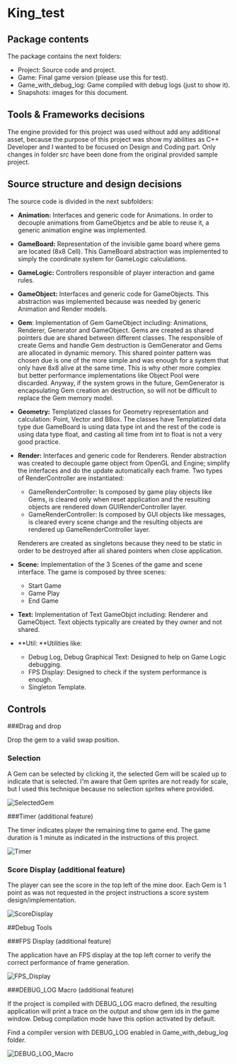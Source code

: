 # King_test

## Package contents

The package contains the next folders:

- Project: Source code and project.
- Game: Final game version (please use this for test). 
- Game_with_debug_log: Game compiled with debug logs (just to show it).
- Snapshots: images for this document.

## Tools & Frameworks decisions

The engine provided for this project was used without add any additional asset, because the purpose of this project was show my abilities as C++ Developer and I wanted to be focused on Design and Coding part. Only changes in folder src have been done from the original provided sample project.

## Source structure and design decisions

The source code is divided in the next subfolders:

- **Animation:**  Interfaces and generic code for Animations. In order to decouple animations from GameObjetcs and be able to reuse it, a generic animation engine was implemented.

- **GameBoard:** Representation of the invisible game board where gems are located (8x8 Cell). This GameBoard abstraction was implemented to simply the coordinate system for GameLogic calculations.

- **GameLogic:** Controllers responsible of player interaction and game rules.

- **GameObject:** Interfaces and generic code for GameObjects. This abstraction was implemented because was needed by generic Animation and Render models.

- **Gem**: Implementation of Gem GameObject including: Animations, Renderer, Generator and GameObject. Gems are created as shared pointers due are shared between different classes. The responsible of create Gems and handle Gem destruction is GemGenerator and Gems are allocated in dynamic memory. This shared pointer pattern was chosen due is one of the more simple and was enough for a system that only have 8x8 alive at the same time. This is why other more complex but better performance implementations like Object Pool were discarded. Anyway, if the system grows in the future, GemGenerator is encapsulating Gem creation an destruction, so will not be difficult to replace the Gem memory model.

- **Geometry:** Templatized classes for Geometry representation and calculation: Point, Vector and BBox. The classes have Templatized data type due GameBoard is using data type int and the rest of the code is using data type float, and casting all time from int to float is not a very good practice. 

- **Render:**  Interfaces and generic code for Renderers. Render abstraction was created to decouple game object from OpenGL and Engine; simplify the interfaces and do the update automatically each frame. Two types of RenderController are instantiated:

  - GameRenderController: Is composed by game play objects like Gems, is cleared only when reset application and the resulting objects are rendered down GUIRenderController layer.
  - GameRenderController: Is composed by GUI objects like messages, is cleared every scene change and the resulting objects are rendered up GameRenderController layer.

  Renderers are created as singletons because they need to be static in order to be destroyed after all shared pointers when close application.

- **Scene:** Implementation of the 3 Scenes of the game and scene interface. The game is composed by three scenes:

  - Start Game
  - Game Play
  - End Game

- **Text:** Implementation of Text GameObjct including: Renderer and GameObject. Text objects typically are created by they owner and not shared.

- **Util: **Utilities like:

  - Debug Log, Debug Graphical Text: Designed to help on Game Logic debugging.
  - FPS Display: Designed to check if the system performance is enough.
  - Singleton Template.

## Controls

###Drag and drop

Drop the gem to a valid swap position.

### Selection

A Gem can be selected by clicking it, the selected Gem will be scaled up to indicate that is selected. I'm aware that Gem sprites are not ready for scale, but I used this technique because no selection sprites where provided.

![SelectedGem](Snapshots\SelectedGem.png)

###Timer (additional feature)

The timer indicates player the remaining time to game end. The game duration is 1 minute as indicated in the instructions of this project.

![Timer](Snapshots\Timer.png)

### Score Display (additional feature)

The player can see the score in the top left of the mine door. Each Gem is 1 point as was not requested in the project instructions a score system design/implementation.

![ScoreDisplay](Snapshots\ScoreDisplay.png)

##Debug Tools

###FPS Display (additional feature)

The application have an FPS display at the top left corner to verify the correct performance of frame generation.

![FPS_Display](Snapshots\FPS_Display.png)

###DEBUG_LOG Macro (additional feature)

If the project is compiled with DEBUG_LOG macro defined, the resulting application will print a trace on the output and show gem ids in the game window. Debug compilation mode have this option activated by default.

Find a compiler version with DEBUG_LOG enabled in Game_with_debug_log folder.

![DEBUG_LOG_Macro](Snapshots\DEBUG_LOG_Macro.png)
